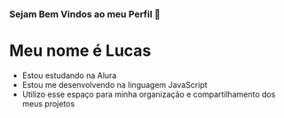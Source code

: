 ### Sejam Bem Vindos ao meu Perfil 💙

# Meu nome é Lucas

- Estou estudando na Alura
- Estou me desenvolvendo na linguagem JavaScript
- Utilizo esse espaço para minha organização e compartilhamento
dos meus projetos

